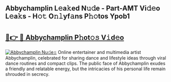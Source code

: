 ## Abbychamplin L𝚎a𝚔ed N𝚞𝚍e - Part-AMT Vi𝚍𝚎o L𝚎a𝚔s - H𝚘𝚝 O𝚗𝚕yf𝚊ns P𝚑𝚘tos Ypob1

# <h2><a href="http://kfc6sd.oniu.top/?m=Abbychamplin">🔗👉 🔴 Abbychamplin P𝚑ot𝚘𝚜 V𝚒d𝚎o</a></h2>

[![Abbychamplin Nu𝚍e𝚜](https://i.imgur.com/0qMVB7G.gif)](http://kfc6sd.oniu.top/?m=Abbychamplin)
Online entertainer and multimedia artist Abbychamplin, celebrated for sharing dance and lifestyle ideas through viral dance routines and compact clips. The public face of Abbychamplin exudes a friendly and relatable energy, but the intricacies of his personal life remain shrouded in secrecy.  
